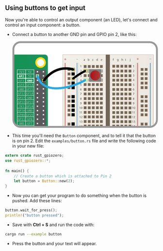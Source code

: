## Using buttons to get input

Now you're able to control an output component (an LED), let's connect and control an input component: a button.

+ Connect a button to another GND pin and GPIO pin 2, like this:

    ![](images/button.png)


+ This time you'll need the `Button` component, and to tell it that the button is on pin 2. Edit the `examples/button.rs` file and write the following code in your new file:

```rust
extern crate rust_gpiozero;
use rust_gpiozero::*;

fn main() {
    // Create a button which is attached to Pin 2
    let button = Button::new(2);
}
```

+ Now you can get your program to do something when the button is pushed. Add these lines:

```rust
button.wait_for_press();
println!("button pressed");
```

+ Save with **Ctrl + S** and run the code with: 

```bash
cargo run --example button
```

+ Press the button and your text will appear.
